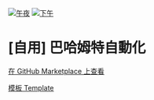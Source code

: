 [![午夜](https://github.com/JacobLinCool/BA/actions/workflows/midnight.yml/badge.svg?event=schedule)](https://github.com/JacobLinCool/BA/actions/workflows/midnight.yml) 
[![下午](https://github.com/JacobLinCool/BA/actions/workflows/afternoon.yml/badge.svg?event=schedule)](https://github.com/JacobLinCool/BA/actions/workflows/afternoon.yml)

# [自用] 巴哈姆特自動化

[在 GitHub Marketplace 上查看](https://github.com/marketplace/actions/bahamut-automation)

[模板 Template](https://github.com/JacobLinCool/Bahamut-Automation-Template)
